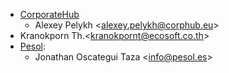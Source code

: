 - [CorporateHub](https://corporatehub.eu/)
  - Alexey Pelykh \<<alexey.pelykh@corphub.eu>\>
- Kranokporn Th.\<<kranokpornt@ecosoft.co.th>\>
- [Pesol](https://www.pesol.es):
  - Jonathan Oscategui Taza \<<info@pesol.es>\>
